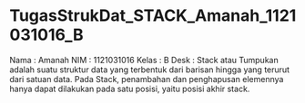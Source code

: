 # TugasStrukDat_STACK_Amanah_1121031016_B
Nama : Amanah NIM : 1121031016 Kelas : B Desk : Stack atau Tumpukan adalah suatu struktur data yang terbentuk dari barisan hingga yang terurut dari satuan data. Pada Stack, penambahan dan penghapusan elemennya hanya dapat dilakukan pada satu posisi, yaitu posisi akhir stack.
